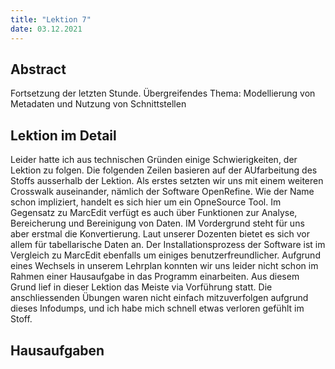 ```yaml
---
title: "Lektion 7"
date: 03.12.2021
---
```

## Abstract
Fortsetzung der letzten Stunde. Übergreifendes Thema: Modellierung von Metadaten und Nutzung von Schnittstellen
## Lektion im Detail
Leider hatte ich aus technischen Gründen einige Schwierigkeiten, der Lektion zu folgen. Die folgenden Zeilen basieren auf der AUfarbeitung des Stoffs ausserhalb der Lektion.
Als erstes setzten wir uns mit einem weiteren Crosswalk auseinander, nämlich der Software OpenRefine. Wie der Name schon impliziert, handelt es sich hier um ein OpneSource Tool. Im Gegensatz zu MarcEdit verfügt es auch über Funktionen zur Analyse, Bereicherung und Bereinigung von Daten. IM Vordergrund steht für uns aber erstmal die Konvertierung. Laut unserer Dozenten bietet es sich vor allem für tabellarische Daten an. Der Installationsprozess der Software ist im Vergleich zu MarcEdit ebenfalls um einiges benutzerfreundlicher.
Aufgrund eines Wechsels in unserem Lehrplan konnten wir uns leider nicht schon im Rahmen einer Hausaufgabe in das Programm einarbeiten. Aus diesem Grund lief in dieser Lektion das Meiste via Vorführung statt. Die anschliessenden Übungen waren nicht einfach mitzuverfolgen aufgrund dieses Infodumps, und ich habe mich schnell etwas verloren gefühlt im Stoff.
## Hausaufgaben
